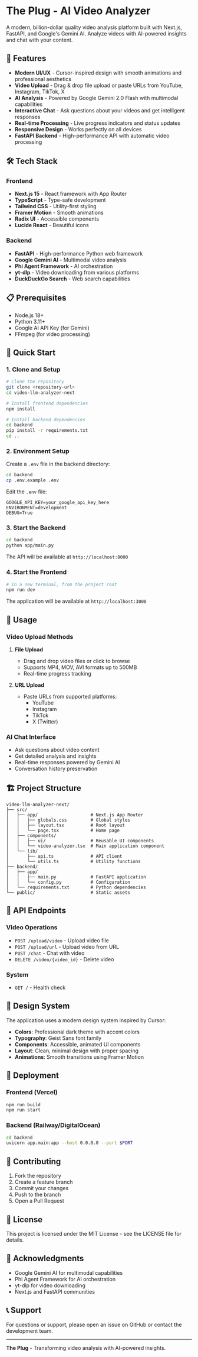 # The Plug - AI Video Analyzer

A modern, billion-dollar quality video analysis platform built with Next.js, FastAPI, and Google's Gemini AI. Analyze videos with AI-powered insights and chat with your content.

## 🚀 Features

- **Modern UI/UX** - Cursor-inspired design with smooth animations and professional aesthetics
- **Video Upload** - Drag & drop file upload or paste URLs from YouTube, Instagram, TikTok, X
- **AI Analysis** - Powered by Google Gemini 2.0 Flash with multimodal capabilities
- **Interactive Chat** - Ask questions about your videos and get intelligent responses
- **Real-time Processing** - Live progress indicators and status updates
- **Responsive Design** - Works perfectly on all devices
- **FastAPI Backend** - High-performance API with automatic video processing

## 🛠️ Tech Stack

### Frontend
- **Next.js 15** - React framework with App Router
- **TypeScript** - Type-safe development
- **Tailwind CSS** - Utility-first styling
- **Framer Motion** - Smooth animations
- **Radix UI** - Accessible components
- **Lucide React** - Beautiful icons

### Backend
- **FastAPI** - High-performance Python web framework
- **Google Gemini AI** - Multimodal video analysis
- **Phi Agent Framework** - AI orchestration
- **yt-dlp** - Video downloading from various platforms
- **DuckDuckGo Search** - Web search capabilities

## 📋 Prerequisites

- Node.js 18+
- Python 3.11+
- Google AI API Key (for Gemini)
- FFmpeg (for video processing)

## 🚀 Quick Start

### 1. Clone and Setup

```bash
# Clone the repository
git clone <repository-url>
cd video-llm-analyzer-next

# Install frontend dependencies
npm install

# Install backend dependencies
cd backend
pip install -r requirements.txt
cd ..
```

### 2. Environment Setup

Create a `.env` file in the backend directory:

```bash
cd backend
cp .env.example .env
```

Edit the `.env` file:

```env
GOOGLE_API_KEY=your_google_api_key_here
ENVIRONMENT=development
DEBUG=True
```

### 3. Start the Backend

```bash
cd backend
python app/main.py
```

The API will be available at `http://localhost:8000`

### 4. Start the Frontend

```bash
# In a new terminal, from the project root
npm run dev
```

The application will be available at `http://localhost:3000`

## 🎯 Usage

### Video Upload Methods

1. **File Upload**
   - Drag and drop video files or click to browse
   - Supports MP4, MOV, AVI formats up to 500MB
   - Real-time progress tracking

2. **URL Upload**
   - Paste URLs from supported platforms:
     - YouTube
     - Instagram
     - TikTok
     - X (Twitter)

### AI Chat Interface

- Ask questions about video content
- Get detailed analysis and insights
- Real-time responses powered by Gemini AI
- Conversation history preservation

## 🏗️ Project Structure

```
video-llm-analyzer-next/
├── src/
│   ├── app/                    # Next.js App Router
│   │   ├── globals.css         # Global styles
│   │   ├── layout.tsx          # Root layout
│   │   └── page.tsx            # Home page
│   ├── components/
│   │   ├── ui/                 # Reusable UI components
│   │   └── video-analyzer.tsx  # Main application component
│   └── lib/
│       ├── api.ts              # API client
│       └── utils.ts            # Utility functions
├── backend/
│   ├── app/
│   │   ├── main.py             # FastAPI application
│   │   └── config.py           # Configuration
│   └── requirements.txt        # Python dependencies
└── public/                     # Static assets
```

## 🔧 API Endpoints

### Video Operations
- `POST /upload/video` - Upload video file
- `POST /upload/url` - Upload video from URL
- `POST /chat` - Chat with video
- `DELETE /video/{video_id}` - Delete video

### System
- `GET /` - Health check

## 🎨 Design System

The application uses a modern design system inspired by Cursor:

- **Colors**: Professional dark theme with accent colors
- **Typography**: Geist Sans font family
- **Components**: Accessible, animated UI components
- **Layout**: Clean, minimal design with proper spacing
- **Animations**: Smooth transitions using Framer Motion

## 🚀 Deployment

### Frontend (Vercel)
```bash
npm run build
npm run start
```

### Backend (Railway/DigitalOcean)
```bash
cd backend
uvicorn app.main:app --host 0.0.0.0 --port $PORT
```

## 🤝 Contributing

1. Fork the repository
2. Create a feature branch
3. Commit your changes
4. Push to the branch
5. Open a Pull Request

## 📝 License

This project is licensed under the MIT License - see the LICENSE file for details.

## 🙏 Acknowledgments

- Google Gemini AI for multimodal capabilities
- Phi Agent Framework for AI orchestration
- yt-dlp for video downloading
- Next.js and FastAPI communities

## 📞 Support

For questions or support, please open an issue on GitHub or contact the development team.

---

**The Plug** - Transforming video analysis with AI-powered insights.
